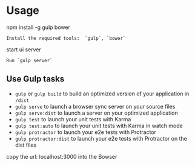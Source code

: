 # Usage

npm install -g gulp bower
```
Install the required tools:  `gulp`, `bower`
```
start ui server
```
Run `gulp server`
```
## Use Gulp tasks

* `gulp` or `gulp build` to build an optimized version of your application in `/dist`
* `gulp serve` to launch a browser sync server on your source files
* `gulp serve:dist` to launch a server on your optimized application
* `gulp test` to launch your unit tests with Karma
* `gulp test:auto` to launch your unit tests with Karma in watch mode
* `gulp protractor` to launch your e2e tests with Protractor
* `gulp protractor:dist` to launch your e2e tests with Protractor on the dist files

copy the url: localhost:3000 into the Bowser 
```
